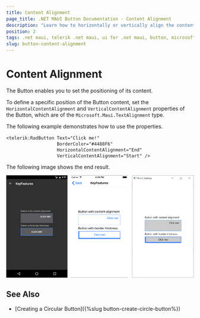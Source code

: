 ```yaml
---
title: Content Alignment
page_title: .NET MAUI Button Documentation - Content Alignment
description: "Learn how to horizontally or vertically align the content of the Telerik Button for .NET MAUI."
position: 2
tags: .net maui, telerik .net maui, ui for .net maui, button, microsoft .net maui
slug: button-content-alignment
---
```


# Content Alignment

The Button enables you to set the positioning of its content.

To define a specific position of the Button content, set the `HorizontalContentAlignment` and `VerticalContentAlignment` properties of the Button, which are of the `Microsoft.Maui.TextAlignment` type.

The following example demonstrates how to use the properties.

```XAML
<telerik:RadButton Text="Click me!"  
                   BorderColor="#4488F6"
                   HorizontalContentAlignment="End"
                   VerticalContentAlignment="Start" />
```


The following image shows the end result.

![Button Content Alignment](images/button-key-features.png)

## See Also

- [Creating a Circular Button]({%slug button-create-circle-button%})
